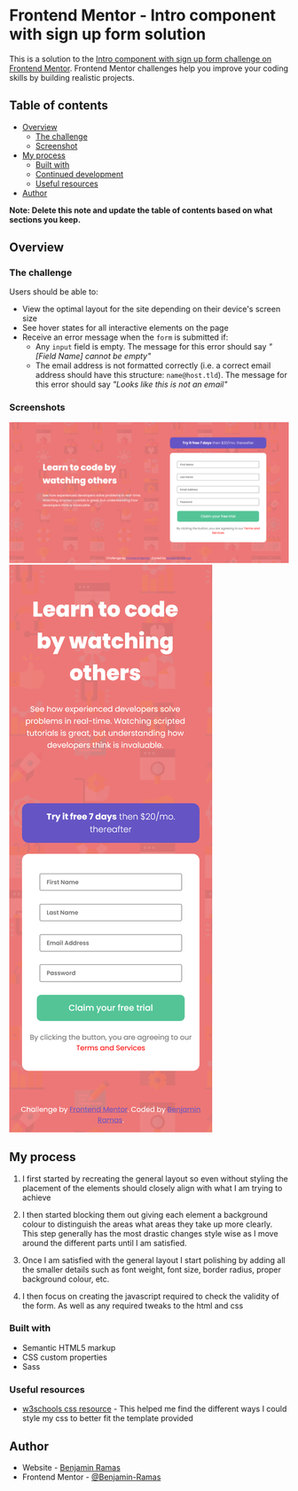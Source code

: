 # Frontend Mentor - Intro component with sign up form solution

This is a solution to the [Intro component with sign up form challenge on Frontend Mentor](https://www.frontendmentor.io/challenges/intro-component-with-signup-form-5cf91bd49edda32581d28fd1). Frontend Mentor challenges help you improve your coding skills by building realistic projects. 

## Table of contents

- [Overview](#overview)
  - [The challenge](#the-challenge)
  - [Screenshot](#screenshot)
- [My process](#my-process)
  - [Built with](#built-with)
  - [Continued development](#continued-development)
  - [Useful resources](#useful-resources)
- [Author](#author)

**Note: Delete this note and update the table of contents based on what sections you keep.**

## Overview

### The challenge

Users should be able to:

- View the optimal layout for the site depending on their device's screen size
- See hover states for all interactive elements on the page
- Receive an error message when the `form` is submitted if:
  - Any `input` field is empty. The message for this error should say *"[Field Name] cannot be empty"*
  - The email address is not formatted correctly (i.e. a correct email address should have this structure: `name@host.tld`). The message for this error should say *"Looks like this is not an email"*

### Screenshots

![Screenshot of the website on desktop](./images/Screenshot_Desktop.png)
![Screenshot of the website on mobile](./images/Screenshot_Mobile.png)

## My process

1. I first started by recreating the general layout so even without styling the placement of the elements should closely align with what I am trying to achieve

2. I then started blocking them out giving each element a background colour to distinguish the areas what areas they take up more clearly. This step generally has the most drastic changes style wise as I move around the different parts until I am satisfied.

3. Once I am satisfied with the general layout I start polishing by adding all the smaller details such as font weight, font size, border radius, proper background colour, etc.

4. I then focus on creating the javascript required to check the validity of the form. As well as any required tweaks to the html and css

### Built with

- Semantic HTML5 markup
- CSS custom properties
- Sass


### Useful resources

- [w3schools css resource](https://www.w3schools.com/css/css_intro.asp) - This helped me find the different ways I could style my css to better fit the template provided

## Author

- Website - [Benjamin Ramas](https://github.com/Benjamin-Ramas)
- Frontend Mentor - [@Benjamin-Ramas](https://www.frontendmentor.io/profile/Benjamin-Ramas)

